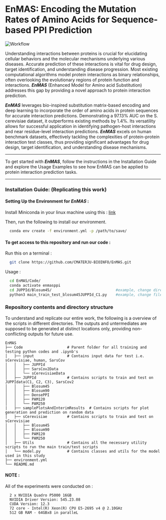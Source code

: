 # EnMAS: Encoding the Mutation Rates of Amino Acids for Sequence-based PPI Prediction

![Workflow](https://github.com/CMATERJU-BIOINFO/EnMAS/assets/56863228/25884b58-f86d-4bc8-aee7-3b8537a01445)

Understanding interactions between proteins is crucial for elucidating cellular behaviors and the molecular mechanisms underlying various diseases. Accurate prediction of these interactions is vital for drug design, target identification, and understanding disease progression. Most existing computational algorithms model protein interactions as binary relationships, often overlooking the evolutionary regions of protein function and interactions. _**EnMAS**_ (Enhanced Model for Amino acid Substitution) addresses this gap by providing a novel approach to protein interaction prediction.

_**EnMAS**_ leverages bio-inspired substitution matrix-based encoding and deep learning to incorporate the order of amino acids in protein sequences for accurate interaction predictions. Demonstrating a 97.13% AUC on the S. cerevisiae dataset, it outperforms existing methods by 1.4%. Its versatility allows for successful application in identifying pathogen-host interactions and near residue-level interaction predictions. _**EnMAS**_ excels on human benchmark datasets, effectively tackling the complexities of protein-protein interaction test classes, thus providing significant advantages for drug design, target identification, and understanding disease mechanisms.

--------------------------------------------------------------------------------------------------------------------------------

To get started with _**EnMAS**_, follow the instructions in the Installation Guide and explore the Usage Examples to see how EnMAS can be applied to protein interaction prediction tasks.

--------------------------------------------------------------------------------------------------------------------------------

### Installation Guide: (Replicating this work)

#### Setting Up the Environment for _**EnMAS**_ :

Install Miniconda in your linux machine using this : [link](https://docs.conda.io/projects/conda/en/latest/user-guide/install/linux.html)

Then, run the following to install our environment.

```bash
  conda env create -f environment.yml -p /path/to/save/
```

#### To get access to this repository and run our code :
Run this on a terminal :
```bash
  git clone https://github.com/CMATERJU-BIOINFO/EnMAS.git
```

Usage  :
```bash
  cd EnMAS/Code/
  conda activate enmasppi
  cd JUPPId/Blosum45/                             #example, change directory according to need
  python3 main_train_test_blosum45JUPPId_C1.py    #example, change filename according to need
```

### Repository contents and directory structure 

To understand and replicate our entire work, the following is a overview of the scripts in different directories. The outputs and untermediates are supposed to be generated at distinct locations only, providing non-conflicting outputs for future use.

```
EnMAS
├── Code                    # Parent folder for all training and testing python codes and .ipynb's
│   ├── input               # Contains input data for test i.e. sCerevisiae, human, SarsCov
│   │   ├── JUPPId
│   │   ├── SarsCov2Data
│   │   └── sCerevisiaeData
│   ├── JUPPId              # Contains scripts to train and test on JUPPIdata(C1, C2, C3), SarsCov2 
│   │   ├── Blosum45
│   │   ├── Blosum90
│   │   ├── DensePPI
│   │   ├── PAM120
│   │   └── PAM250
|   ├── samplePlotsAndInterimResults  # Contains scripts for plot generation and prediction on random data
│   ├── sCerevisiae         # Contains scripts to train and test on sCerevisiae
│   │   ├── Blosum45
│   │   ├── Blosum90
│   │   ├── PAM120
│   │   └── PAM250
│   ├── Utils               # Contains all the necessary utility scripts to run the main train/test scripts
│   └── model.py			# Contains classes and utils for the model used in this study 
├── environment.yml
└── README.md
```

#### NOTE :

All of the experiments were conducted on :
```
  2 x NVIDIA Quadro P5000 16GB
  NVIDIA Driver Version: 545.23.08    
  CUDA Version: 12.3 
  72 core - Intel(R) Xeon(R) CPU E5-2695 v4 @ 2.10GHz
  512 GB RAM - 64GBx8 in paralleL
```
